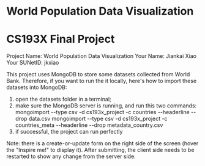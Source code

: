 # World Population Data Visualization

CS193X Final Project
====================

Project Name: World Population Data Visualization
Your Name: Jiankai Xiao
Your SUNetID: jkxiao

This project uses MongoDB to store some datasets collected from World Bank. Therefore, if you want to run the it locally, here's how to import these datasets into MongoDB:
1. open the datasets folder in a terminal;
2. make sure the MongoDB server is running, and run this two commands:
	mongoimport --type csv -d cs193x_project -c countries --headerline --drop data.csv
	mongoimport --type csv -d cs193x_project -c countries_meta --headerline --drop metadata_country.csv
3. if successful, the project can run perfectly

Note: there is a create-or-update form on the right side of the screen (hover the "Inspire me!" to display it). After submitting, the client side needs to be restarted to show any change from the server side.
